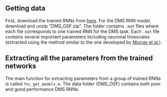 ## Getting data
First, download the trained RNNs from [here](https://osf.io/md4wg/). For the DMS RNN model, download and unzip "DMS\_OSF.zip". The folder contains `.mat` files where each file corresponds to one trained RNN for the DMS task. Each `.mat` file contains several important parameters including neuronal timescales (extracted using the method similar to the one developed by [Murray et al.](https://www.nature.com/articles/nn.3862)).

## Extracting all the parameters from the trained networks
The main function for extracting parameters from a group of trained RNNs is called `fnc_get_models.m`.
The data folder (DMS\_OSF) contains both poor and good performance DMS RNNs.



